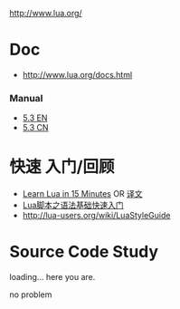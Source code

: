 http://www.lua.org/

# Doc
- http://www.lua.org/docs.html

### Manual
- [5.3 EN](http://www.lua.org/manual/5.3/)  
- [5.3 CN](http://cloudwu.github.io/lua53doc/)

# 快速 入门/回顾
- [Learn Lua in 15 Minutes](http://tylerneylon.com/a/learn-lua/) OR [译文](http://blog.jobbole.com/70480/)
- [Lua脚本之语法基础快速入门](http://www.cocos.com/doc/tutorial/show?id=1929)
- http://lua-users.org/wiki/LuaStyleGuide

# Source Code Study
loading...  here you are.

no problem




